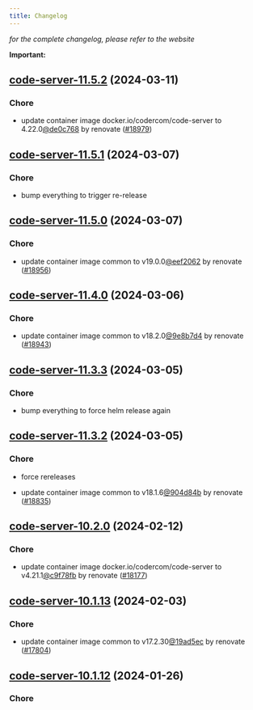 ```yaml
---
title: Changelog
---
```



*for the complete changelog, please refer to the website*

**Important:**


## [code-server-11.5.2](https://github.com/truecharts/charts/compare/code-server-11.5.1...code-server-11.5.2) (2024-03-11)

### Chore



- update container image docker.io/codercom/code-server to 4.22.0[@de0c768](https://github.com/de0c768) by renovate ([#18979](https://github.com/truecharts/charts/issues/18979))


## [code-server-11.5.1](https://github.com/truecharts/charts/compare/code-server-11.5.0...code-server-11.5.1) (2024-03-07)

### Chore



- bump everything to trigger re-release


## [code-server-11.5.0](https://github.com/truecharts/charts/compare/code-server-11.4.0...code-server-11.5.0) (2024-03-07)

### Chore



- update container image common to v19.0.0[@eef2062](https://github.com/eef2062) by renovate ([#18956](https://github.com/truecharts/charts/issues/18956))


## [code-server-11.4.0](https://github.com/truecharts/charts/compare/code-server-11.3.3...code-server-11.4.0) (2024-03-06)

### Chore



- update container image common to v18.2.0[@9e8b7d4](https://github.com/9e8b7d4) by renovate ([#18943](https://github.com/truecharts/charts/issues/18943))


## [code-server-11.3.3](https://github.com/truecharts/charts/compare/code-server-11.3.2...code-server-11.3.3) (2024-03-05)

### Chore



- bump everything to force helm release again


## [code-server-11.3.2](https://github.com/truecharts/charts/compare/code-server-11.3.0...code-server-11.3.2) (2024-03-05)

### Chore



- force rereleases

- update container image common to v18.1.6[@904d84b](https://github.com/904d84b) by renovate ([#18835](https://github.com/truecharts/charts/issues/18835))













## [code-server-10.2.0](https://github.com/truecharts/charts/compare/code-server-10.1.13...code-server-10.2.0) (2024-02-12)

### Chore



- update container image docker.io/codercom/code-server to v4.21.1[@c9f78fb](https://github.com/c9f78fb) by renovate ([#18177](https://github.com/truecharts/charts/issues/18177))


## [code-server-10.1.13](https://github.com/truecharts/charts/compare/code-server-10.1.12...code-server-10.1.13) (2024-02-03)

### Chore



- update container image common to v17.2.30[@19ad5ec](https://github.com/19ad5ec) by renovate ([#17804](https://github.com/truecharts/charts/issues/17804))


## [code-server-10.1.12](https://github.com/truecharts/charts/compare/code-server-10.1.11...code-server-10.1.12) (2024-01-26)

### Chore

